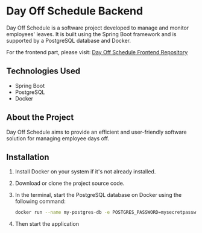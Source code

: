 # Day Off Schedule Backend

Day Off Schedule is a software project developed to manage and monitor employees' leaves. It is built using the Spring Boot framework and is supported by a PostgreSQL database and Docker.

For the frontend part, please visit: [Day Off Schedule Frontend Repository](https://github.com/AbdullahUguz/day_off_schedule_frontend)

## Technologies Used

- Spring Boot
- PostgreSQL
- Docker

## About the Project

Day Off Schedule aims to provide an efficient and user-friendly software solution for managing employee days off.

## Installation

1. Install Docker on your system if it's not already installed.
2. Download or clone the project source code.
3. In the terminal, start the PostgreSQL database on Docker using the following command:

   ```bash
   docker run --name my-postgres-db -e POSTGRES_PASSWORD=mysecretpassword -p 5432:5432 -d postgres

4. Then start the application
